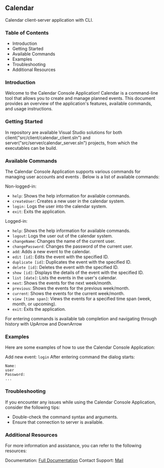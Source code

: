## Calendar

Calendar client-server application with CLI.

### Table of Contents

- Introduction
- Getting Started
- Available Commands
- Examples
- Troubleshooting
- Additional Resources
  
  

### Introduction

Welcome to the Calendar Console Application! Calendar is a command-line tool that allows you to create and manage planned events. This document provides an overview of the application's features, available commands, and usage instructions.



### Getting Started

In repository are available Visual Studio solutions for both client("src/client/calendar_client.sln") and server("src/server/calendar_server.sln") projects, from which the executables can be build.

### Available Commands

The Calendar Console Application supports various commands for managing user accounts and events . Below is a list of available commands:

Non-logged-in:

- `help`: Shows the help information for available commands.
- `createUser`: Creates a new user in the calendar system.
- `login:` Logs the user into the calendar system.
- `exit`: Exits the application.

Logged-in:

- `help`: Shows the help information for available commands.
- `logout`: Logs the user out of the calendar system.
- `changeName`: Changes the name of the current user.
- `changePassword`: Changes the password of the current user.
- `add`: Adds a new event to the calendar.
- `edit [id]`: Edits the event with the specified ID.
- `duplicate [id]`: Duplicates the event with the specified ID.
- `delete [id]`: Deletes the event with the specified ID.
- `show [id]`: Displays the details of the event with the specified ID.
- `list [date]`: Lists the events in the user's calendar.
- `next`: Shows the events for the next week/month.
- `previous`: Shows the events for the previous week/month.
- `current`: Shows the events for the current week/month.
- `view [time span]`: Views the events for a specified time span (week, month, or upcoming).
- `exit`: Exits the application.

For entering commands is available tab completion and navigating through history with UpArrow and DownArrow

### Examples

Here are some examples of how to use the Calendar Console Application:

Add new event:
`login`
After entering command the dialog starts:

```
Name:
user
Password:
...
```

### Troubleshooting

If you encounter any issues while using the Calendar Console Application, consider the following tips:

- Double-check the command syntax and arguments.
- Ensure that connection to server is available.

### Additional Resources

For more information and assistance, you can refer to the following resources:

Documentation: [Full Documentation](https://jevcakj.github.io/csharp-calendar/)
Contact Support: [Mail](janjevcak@seznam.cz)
